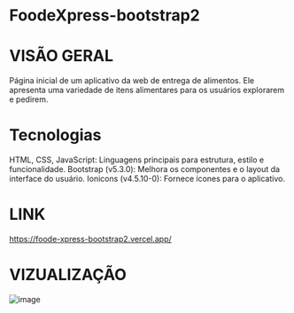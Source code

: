 # FoodeXpress-bootstrap2

# VISÃO GERAL
Página inicial de um aplicativo da web de entrega de alimentos. Ele apresenta uma variedade de itens alimentares para os usuários explorarem e pedirem.

# Tecnologias 
HTML, CSS, JavaScript: Linguagens principais para estrutura, estilo e funcionalidade.
Bootstrap (v5.3.0): Melhora os componentes e o layout da interface do usuário.
Ionicons (v4.5.10-0): Fornece ícones para o aplicativo.


# LINK

https://foode-xpress-bootstrap2.vercel.app/

# VIZUALIZAÇÃO
![image](https://github.com/stephanymdias/FoodeXpress-bootstrap2/assets/130869859/502a9a81-6bbd-44b3-8192-abd1596f27d3)
